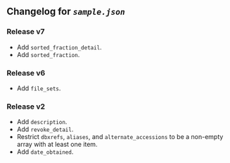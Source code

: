 ## Changelog for *`sample.json`*


### Release v7

* Add `sorted_fraction_detail`.
* Add `sorted_fraction`.

### Release v6

* Add `file_sets`.

### Release v2

* Add `description`.
* Add `revoke_detail`.
* Restrict `dbxrefs`, `aliases`, and `alternate_accessions` to be a non-empty array with at least one item.
* Add `date_obtained`.
